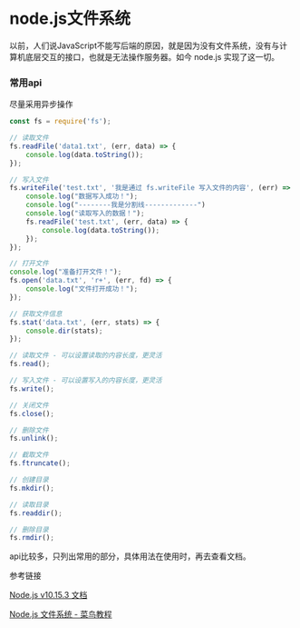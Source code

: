 # node.js文件系统

以前，人们说JavaScript不能写后端的原因，就是因为没有文件系统，没有与计算机底层交互的接口，也就是无法操作服务器。如今 node.js 实现了这一切。

### 常用api

尽量采用异步操作

``` javascript
const fs = require('fs');

// 读取文件 
fs.readFile('data1.txt', (err, data) => {
    console.log(data.toString());
});

// 写入文件
fs.writeFile('test.txt', '我是通过 fs.writeFile 写入文件的内容', (err) => {
    console.log("数据写入成功！");
    console.log("--------我是分割线-------------")
    console.log("读取写入的数据！");
    fs.readFile('test.txt', (err, data) => {
        console.log(data.toString());
    });
});

// 打开文件
console.log("准备打开文件！");
fs.open('data.txt', 'r+', (err, fd) => {
    console.log("文件打开成功！");
}); 

// 获取文件信息
fs.stat('data.txt', (err, stats) => {
    console.dir(stats);
});

// 读取文件 - 可以设置读取的内容长度，更灵活
fs.read();

// 写入文件 - 可以设置写入的内容长度，更灵活
fs.write();

// 关闭文件
fs.close();

// 删除文件
fs.unlink();

// 截取文件
fs.ftruncate();

// 创建目录
fs.mkdir();

// 读取目录
fs.readdir();

// 删除目录
fs.rmdir();
```

api比较多，只列出常用的部分，具体用法在使用时，再去查看文档。

参考链接

[Node.js v10.15.3 文档](http://nodejs.cn/api/fs.html)

[Node.js 文件系统 - 菜鸟教程](https://www.runoob.com/nodejs/nodejs-fs.html)